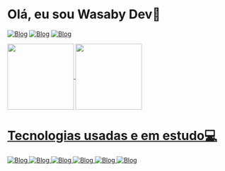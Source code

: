 <h1> Olá, eu sou Wasaby Dev👋 </h1>


[![Blog](https://img.shields.io/badge/Instagram-E4405F?style=for-the-badge&logo=instagram&logoColor=white)](https://www.instagram.com/wasabyxb_/)
[![Blog](https://img.shields.io/badge/LinkedIn-0077B5?style=for-the-badge&logo=linkedin&logoColor=white)](https;//linkedin)
[![Blog](https://img.shields.io/badge/Discord-7289DA?style=for-the-badge&logo=discord&logoColor=white)](https://discord.com/channels/@me)
  

<div>
  <a href="https://github.com/WasabyDev">
  <img height="150em"   align="center" src="https://github-readme-stats.vercel.app/api?username=WasabyDev&theme=react&include_all_commits=true&count_private=true"/>
  <img height="150em"  align="center" src="https://github-readme-stats.vercel.app/api/top-langs/?username=WasabyDev&layout=compact&langs_count=7&theme=react" />
</div>
  <h1> Tecnologias usadas e em estudo💻 </h1>
 
  ![Blog](https://img.shields.io/badge/HTML5-E34F26?style=for-the-badge&logo=html5&logoColor=white)
  ![Blog](https://img.shields.io/badge/CSS3-1572B6?style=for-the-badge&logo=css3&logoColor=white)
  ![Blog](https://img.shields.io/badge/JavaScript-323330?style=for-the-badge&logo=javascript&logoColor=F7DF1E)
  ![Blog](https://img.shields.io/badge/React_Native-20232A?style=for-the-badge&logo=react&logoColor=61DAFB)
  ![Blog](https://img.shields.io/badge/MySQL-00000F?style=for-the-badge&logo=mysql&logoColor=white)
  ![Blog](https://img.shields.io/badge/C%23-239120?style=for-the-badge&logo=c-sharp&logoColor=white)
